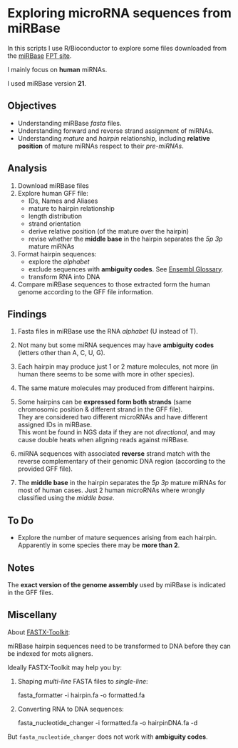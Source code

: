 Exploring microRNA sequences from miRBase
================================================================================

In this scripts I use R/Bioconductor to explore some files downloaded from the
[miRBase](http://www.mirbase.org/)
[FPT site](ftp://mirbase.org/pub/mirbase/CURRENT/).

I mainly focus on __human__ miRNAs.

I used miRBase version __21__.


Objectives
----------------------------------------

- Understanding miRBase _fasta_ files.
- Understanding forward and reverse strand assignment of miRNAs.
- Understanding _mature_ and _hairpin_ relationship,
  including __relative position__ of mature miRNAs respect to their _pre-miRNAs_.


Analysis
----------------------------------------

1. Download miRBase files
1. Explore human GFF file:
    - IDs, Names and Aliases
	- mature to hairpin relationship
	- length distribution
	- strand orientation
	- derive relative position (of the mature over the hairpin)
	- revise whether the __middle base__ in the hairpin separates the _5p_ _3p_ mature miRNAs
1. Format hairpin sequences:
    - explore the _alphabet_
    - exclude sequences with __ambiguity codes__. See [Ensembl Glossary](http://www.ensembl.org/Help/Glossary).
	- transform RNA into DNA
1. Compare miRBase sequences to those extracted form the human genome according to the GFF file information.


Findings
--------------------------------------------------------------------------------


1. Fasta files in miRBase use the RNA _alphabet_ (U instead of T).
1. Not many but some miRNA sequences may have __ambiguity codes__ (letters other than A, C, U, G).

1. Each hairpin may produce just 1 or 2 mature molecules, not more (in human there seems to be some with more in other species).
1. The same mature molecules may produced from different hairpins. 

1. Some hairpins can be __expressed form both strands__ (same chromosomic position & different strand in the GFF file).  
   They are considered two different microRNAs and have different assigned IDs in miRBase.  
   This wont be found in NGS data if they are not _directional_, and may cause double heats when aligning reads against miRBase. 

1. miRNA sequences with associated __reverse__ strand match with the reverse complementary of their genomic DNA region (according to the provided GFF file).

1. The __middle base__ in the hairpin separates the _5p_ _3p_ mature miRNAs for most of human cases.
   Just 2 human microRNAs where wrongly classified using the _middle base_.


To Do 
--------------------------------------------------------------------------------

- Explore the number of mature sequences arising from each hairpin. Apparently in some species there may be __more than 2__.


Notes
--------------------------------------------------------------------------------

The __exact version of the genome assembly__ used by miRBase is indicated in the GFF files.




Miscellany
--------------------------------------------------------------------------------

About [FASTX-Toolkit](http://hannonlab.cshl.edu/fastx_toolkit/):

miRBase hairpin sequences need to be transformed to DNA before they can be indexed for mots aligners.

Ideally FASTX-Toolkit may help you by: 

1. Shaping _multi-line_ FASTA files to _single-line_: 

    fasta_formatter -i hairpin.fa -o formatted.fa

1. Converting RNA to DNA sequences:

    fasta_nucleotide_changer -i formatted.fa -o hairpinDNA.fa -d

But `fasta_nucleotide_changer` does not work with __ambiguity codes__.

